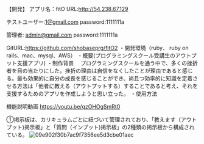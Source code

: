 
【開発】
アプリ名：fitO
URL:http://54.238.67.129

テストユーザー:1@gmail.com
 password:1111111a

管理者: admin@gmail.com
password:1111111a

GitURL:https://github.com/shobaseprg/fitO2
・開発環境（ruby、 ruby on rails、mac、mysql、AWS）
・概要(プログラミングスクール受講生のアウトプット支援アプリ)
・制作背景
　プログラミングスクールを通う中で、多くの挫折者を目の当たりにした。挫折の理由は自信をなくしたことが理由であると感じる。最も効果的に自分の成長を感じることができ、尚且つ効率的に知識を定着させる方法は「他者に教える（アウトプットする）することであると考え、それを支援するためのアプリを作成しようと思い立った。
・使用方法

機能説明動画
https://youtu.be/qzOHOgSmRt0

①掲示板は、カリキュラムごとに紐づいて管理されており、「教えます（アウトプット)掲示板」と「質問（インプット)掲示板」の2種類の掲示板から構成されている。
![09e902f30b7ac9f7356ee5d3cbe01aec](https://user-images.githubusercontent.com/58842818/82966359-a6169580-a005-11ea-8ec4-006ee4544457.gif)
